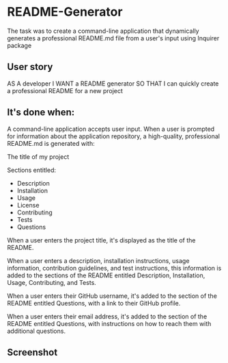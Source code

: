 # README-Generator

The task was to create a command-line application that dynamically generates a professional README.md file from a user's input using Inquirer package

## User story

AS A developer
I WANT a README generator
SO THAT I can quickly create a professional README for a new project

## It's done when:

A command-line application accepts user input.
When a user is prompted for information about the application repository, a high-quality, professional README.md is generated with:

The title of my project

Sections entitled:

- Description
- Installation
- Usage
- License
- Contributing
- Tests
- Questions

When a user enters the project title, it's displayed as the title of the README.

When a user enters a description, installation instructions, usage information, contribution guidelines, and test instructions, this information is added to the sections of the README entitled Description, Installation, Usage, Contributing, and Tests.

When a user enters their GitHub username, it's added to the section of the README entitled Questions, with a link to their GitHub profile.

When a user enters their email address, it's added to the section of the README entitled Questions, with instructions on how to reach them with additional questions.

## Screenshot

